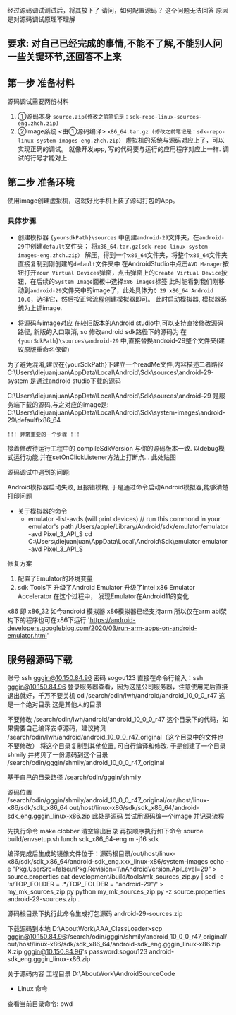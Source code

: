 经过源码调试测试后，将其放下了
请问，如何配置源码？
这个问题无法回答
原因是对源码调试原理不理解
## 要求: 对自己已经完成的事情,不能不了解,不能别人问一些关键环节,还回答不上来

## 第一步 准备材料
源码调试需要两份材料
1. ①源码本身 `source.zip(修改之前笔记是：sdk-repo-linux-sources-eng.zhch.zip)`
2. ②image系统  <由①源码编译> `x86_64.tar.gz (修改之前笔记是：sdk-repo-linux-system-images-eng.zhch.zip）`
虚拟机的系统与源码对应上了，可以实现正确的调试。
就像开发app, 写的代码要与运行的应用程序对应上一样. 调试的行号才能对上.

## 第二步 准备环境
使用image创建虚拟机，这就好比手机上装了源码打包的App。

### 具体步骤
   - 创建模拟器
   `{yoursdkPath}\sources` 中创建`android-29`文件夹，在`android-29`中创建`default`文件夹；
   将`x86_64.tar.gz(sdk-repo-linux-system-images-eng.zhch.zip）` 解压，得到一个`x86_64`文件夹，将整个`x86_64`文件夹直接复制到刚创建的`default`文件夹中
   在AndroidStudio中点击`AVD Manager`按钮打开`Your Virtual Devices`弹窗，点击弹窗上的`Create Virtual Device`按钮，在后续的`System Image`面板中选择`x86 images`标签
   此时能看到我们刚移动到`android-29`文件夹中的image了，此处具体为`Q 29 x86_64 Android 10.0`，选择它，然后按正常流程创建模拟器即可。
   此时启动模拟器, 模拟器系统为上述image.

   - 将源码与image对应
   在较旧版本的Android studio中,可以支持直接修改源码路径, 新版的入口取消,
   so 修改android sdk路径下的源码为
   在`{yourSdkPath}\sources\android-29` 中,直接替换android-29整个文件夹(建议原版重命名保留)
   


为了避免混淆,建议在{yourSdkPath}下建立一个readMe文件,内容描述二者路径
C:\Users\diejuanjuan\AppData\Local\Android\Sdk\sources\android-29-system
是通过android studio下载的源码

C:\Users\diejuanjuan\AppData\Local\Android\Sdk\sources\android-29
是服务端下载的源码,与之对应的image是:  
C:\Users\diejuanjuan\AppData\Local\Android\Sdk\system-images\android-29\default\x86_64

`!!! 非常重要的一个步骤 !!! `

接着修改待运行工程中的 compileSdkVersion 与你的源码版本一致. 
以debug模式运行功能,并在setOnClickListener方法上打断点... 此处贴图



源码调试中遇到的问题:

Android模拟器启动失败, 且报错模糊, 于是通过命令启动Android模拟器,能够清楚打印问题
- 关于模拟器的命令
   - emulator -list-avds    (will print devices)
// run this commond in your emulator's path
/Users/apple/Library/Android/sdk/emulator/emulator -avd Pixel_3_API_S
cd C:\Users\diejuanjuan\AppData\Local\Android\Sdk\emulator 
emulator -avd Pixel_3_API_S

修复方案
1. 配置了Emulator的环境变量
2. sdk Tools下
     升级了Android Emulator
     升级了Intel x86 Emulator Accelerator 
     在这个过程中， 发现Emulator在Android11的变化
     
x86 即 x86_32  如今android 模拟器 x86模拟器已经支持arm 所以仅在arm abi架构下的程序也可在x86下运行 'https://android-developers.googleblog.com/2020/03/run-arm-apps-on-android-emulator.html'



## 服务器源码下载

账号 ssh gggin@10.150.84.96
密码 sogou123
直接在命令行输入：ssh gggin@10.150.84.96
登录服务器查看，因为这是公司服务器，注意使用完后直接退出就好，千万不要关机
cd  /search/odin/lwh/android/android_10_0_0_r47  这是一个绝对目录 这是其他人的目录


不要修改 /search/odin/lwh/android/android_10_0_0_r47 这个目录下的代码，如果需要自己编译安卓源码，建议拷贝 /search/odin/lwh/android/android_10_0_0_r47_original（这个目录中的文件也不要修改） 
将这个目录复制到其他位置, 可自行编译和修改. 
于是创建了一个目录 shmily
并拷贝了一份源码到这个目录  /search/odin/gggin/shmily/android_10_0_0_r47_original

基于自己的目录路径
 /search/odin/gggin/shmily

源码位置   
/search/odin/gggin/shmily/android_10_0_0_r47_original/out/host/linux-x86/sdk/sdk_x86_64
out/host/linux-x86/sdk/sdk_x86_64/android-sdk_eng.gggin_linux-x86.zip 此处是源码
尝试用源码编一个image 并记录流程

先执行命令  make clobber  清空输出目录
再按顺序执行如下命令
source build/envsetup.sh
lunch sdk_x86_64-eng
m -j16 sdk

编译完成后生成的镜像文件位于：源码根目录/out/host/linux-x86/sdk/sdk_x86_64/android-sdk_eng.xxx_linux-x86/system-images
echo -e "Pkg.UserSrc=false\nPkg.Revision=1\nAndroidVersion.ApiLevel=29" > source.properties
cat development/build/tools/mk_sources_zip.py | sed -e 's/TOP_FOLDER = .*/TOP_FOLDER = "android-29"/' > my_mk_sources_zip.py
python my_mk_sources_zip.py -z source.properties android-29-sources.zip .

源码根目录下执行此命令生成打包源码  android-29-sources.zip


下载源码到本地
D:\AboutWork\AAA_ClassLoader>scp gggin@10.150.84.96:/search/odin/gggin/shmily/android_10_0_0_r47_original/out/host/linux-x86/sdk/sdk_x86_64/android-sdk_eng.gggin_linux-x86.zip X.zip
gggin@10.150.84.96's password:sogou123
android-sdk_eng.gggin_linux-x86.zip

关于源码内容
工程目录
D:\AboutWork\AndroidSourceCode

- Linux 命令

查看当前目录命令: pwd




































